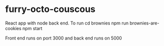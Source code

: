 # furry-octo-couscous

React app with node back end. To run 
cd brownies 
npm run brownies-are-cookies
npm start

Front end runs on port 3000 and back end runs on 5000